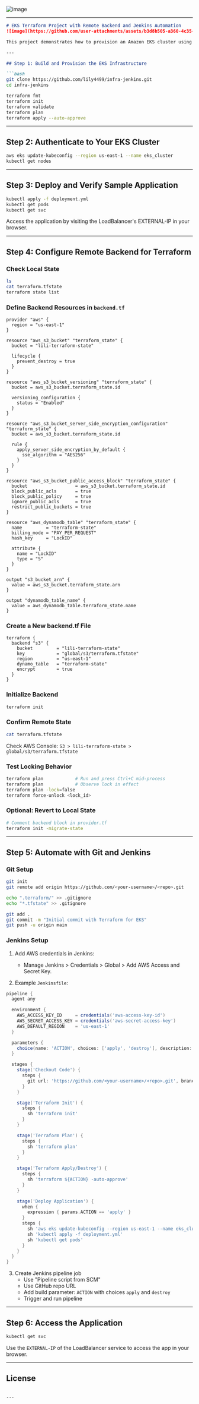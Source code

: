![image](https://github.com/user-attachments/assets/3c54f031-c81a-404c-92a3-488723151b6f)


---

```markdown
# EKS Terraform Project with Remote Backend and Jenkins Automation
![image](https://github.com/user-attachments/assets/b3d8b505-a360-4c35-811e-6ee32273d28c)

This project demonstrates how to provision an Amazon EKS cluster using Terraform, configure a remote backend with S3 and DynamoDB, and automate deployment through GitHub and Jenkins.

---

## Step 1: Build and Provision the EKS Infrastructure

```bash
git clone https://github.com/lily4499/infra-jenkins.git
cd infra-jenkins

terraform fmt
terraform init
terraform validate
terraform plan
terraform apply --auto-approve
```

---

## Step 2: Authenticate to Your EKS Cluster

```bash
aws eks update-kubeconfig --region us-east-1 --name eks_cluster
kubectl get nodes
```

---

## Step 3: Deploy and Verify Sample Application

```bash
kubectl apply -f deployment.yml
kubectl get pods
kubectl get svc
```

Access the application by visiting the LoadBalancer's EXTERNAL-IP in your browser.

---

## Step 4: Configure Remote Backend for Terraform

### Check Local State

```bash
ls
cat terraform.tfstate
terraform state list
```

### Define Backend Resources in `backend.tf`

```hcl
provider "aws" {
  region = "us-east-1"
}

resource "aws_s3_bucket" "terraform_state" {
  bucket = "lili-terraform-state"

  lifecycle {
    prevent_destroy = true
  }
}

resource "aws_s3_bucket_versioning" "terraform_state" {
  bucket = aws_s3_bucket.terraform_state.id

  versioning_configuration {
    status = "Enabled"
  }
}

resource "aws_s3_bucket_server_side_encryption_configuration" "terraform_state" {
  bucket = aws_s3_bucket.terraform_state.id

  rule {
    apply_server_side_encryption_by_default {
      sse_algorithm = "AES256"
    }
  }
}

resource "aws_s3_bucket_public_access_block" "terraform_state" {
  bucket                  = aws_s3_bucket.terraform_state.id
  block_public_acls       = true
  block_public_policy     = true
  ignore_public_acls      = true
  restrict_public_buckets = true
}

resource "aws_dynamodb_table" "terraform_state" {
  name         = "terraform-state"
  billing_mode = "PAY_PER_REQUEST"
  hash_key     = "LockID"

  attribute {
    name = "LockID"
    type = "S"
  }
}

output "s3_bucket_arn" {
  value = aws_s3_bucket.terraform_state.arn
}

output "dynamodb_table_name" {
  value = aws_dynamodb_table.terraform_state.name
}
```

### Create a New backend.tf File

```hcl
terraform {
  backend "s3" {
    bucket         = "lili-terraform-state"
    key            = "global/s3/terraform.tfstate"
    region         = "us-east-1"
    dynamo_table   = "terraform-state"
    encrypt        = true
  }
}
```

### Initialize Backend

```bash
terraform init
```

### Confirm Remote State

```bash
cat terraform.tfstate
```

Check AWS Console: `S3 > lili-terraform-state > global/s3/terraform.tfstate`

### Test Locking Behavior

```bash
terraform plan            # Run and press Ctrl+C mid-process
terraform plan            # Observe lock in effect
terraform plan -lock=false
terraform force-unlock <lock_id>
```

### Optional: Revert to Local State

```bash
# Comment backend block in provider.tf
terraform init -migrate-state
```

---

## Step 5: Automate with Git and Jenkins

### Git Setup

```bash
git init
git remote add origin https://github.com/<your-username>/<repo>.git

echo ".terraform/" >> .gitignore
echo "*.tfstate" >> .gitignore

git add .
git commit -m "Initial commit with Terraform for EKS"
git push -u origin main
```

### Jenkins Setup

1. Add AWS credentials in Jenkins:
   - Manage Jenkins > Credentials > Global > Add AWS Access and Secret Key.

2. Example `Jenkinsfile`:

```groovy
pipeline {
  agent any

  environment {
    AWS_ACCESS_KEY_ID     = credentials('aws-access-key-id')
    AWS_SECRET_ACCESS_KEY = credentials('aws-secret-access-key')
    AWS_DEFAULT_REGION    = 'us-east-1'
  }

  parameters {
    choice(name: 'ACTION', choices: ['apply', 'destroy'], description: 'Terraform action')
  }

  stages {
    stage('Checkout Code') {
      steps {
        git url: 'https://github.com/<your-username>/<repo>.git', branch: 'main'
      }
    }

    stage('Terraform Init') {
      steps {
        sh 'terraform init'
      }
    }

    stage('Terraform Plan') {
      steps {
        sh 'terraform plan'
      }
    }

    stage('Terraform Apply/Destroy') {
      steps {
        sh 'terraform ${ACTION} -auto-approve'
      }
    }

    stage('Deploy Application') {
      when {
        expression { params.ACTION == 'apply' }
      }
      steps {
        sh 'aws eks update-kubeconfig --region us-east-1 --name eks_cluster'
        sh 'kubectl apply -f deployment.yml'
        sh 'kubectl get pods'
      }
    }
  }
}
```

3. Create Jenkins pipeline job
   - Use "Pipeline script from SCM"
   - Use GitHub repo URL
   - Add build parameter: `ACTION` with choices `apply` and `destroy`
   - Trigger and run pipeline

---

## Step 6: Access the Application

```bash
kubectl get svc
```

Use the `EXTERNAL-IP` of the LoadBalancer service to access the app in your browser.

---

## License


```

---

